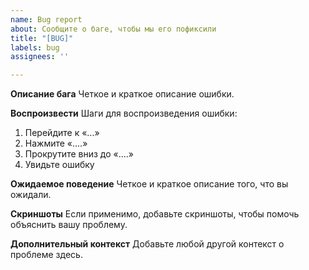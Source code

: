 ```yaml
---
name: Bug report
about: Сообщите о баге, чтобы мы его пофиксили
title: "[BUG]"
labels: bug
assignees: ''

---
```


**Описание бага**
Четкое и краткое описание ошибки.

**Воспроизвести**
Шаги для воспроизведения ошибки:
1. Перейдите к «...»
2. Нажмите «....»
3. Прокрутите вниз до «....»
4. Увидьте ошибку

**Ожидаемое поведение**
Четкое и краткое описание того, что вы ожидали.

**Скриншоты**
Если применимо, добавьте скриншоты, чтобы помочь объяснить вашу проблему.

**Дополнительный контекст**
Добавьте любой другой контекст о проблеме здесь.

